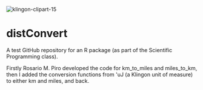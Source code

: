 ![klingon-clipart-15](https://github.com/NCMBianchi/distConvert/assets/111352723/d2cc6b14-a09f-4ad6-a0e1-82d6b0fc5c5d)

# distConvert
A test GitHub repository for an R package (as part of the Scientific Programming class).

Firstly Rosario M. Piro developed the code for km_to_miles and miles_to_km, then I added the conversion functions from 'uJ (a Klingon unit of measure) to either km and miles, and back.
